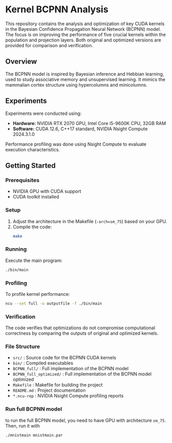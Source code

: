 # Kernel BCPNN Analysis

This repository contains the analysis and optimization of key CUDA kernels in the Bayesian Confidence Propagation Neural Network (BCPNN) model. The focus is on improving the performance of five crucial kernels within the population and projection layers. Both original and optimized versions are provided for comparison and verification.

## Overview

The BCPNN model is inspired by Bayesian inference and Hebbian learning, used to study associative memory and unsupervised learning. It mimics the mammalian cortex structure using hypercolumns and minicolumns.

## Experiments

Experiments were conducted using:
- **Hardware:** NVIDIA RTX 2070 GPU, Intel Core i5-9600K CPU, 32GB RAM
- **Software:** CUDA 12.6, C++17 standard, NVIDIA Nsight Compute 2024.3.1.0

Performance profiling was done using Nsight Compute to evaluate execution characteristics.

## Getting Started

### Prerequisites

- NVIDIA GPU with CUDA support
- CUDA toolkit installed

### Setup

1. Adjust the architecture in the Makefile (`-arch=sm_75`) based on your GPU.
2. Compile the code:
   ```bash
   make

### Running
Execute the main program:
```bash
./bin/main
```

### Profiling
To profile kernel performance:
```bash
ncu --set full -o outputfile -f ./bin/main
```

### Verification
The code verifies that optimizations do not compromise computational correctness by comparing the outputs of original and optimized kernels.


### File Structure

- `src/` : Source code for the BCPNN CUDA kernels
- `bin/` : Compiled executables
- `BCPNN_full/` : Full implementation of the BCPNN model
- `BCPNN_full_optimized/` : Full implementation of the BCPNN model optimized
- `Makefile` : Makefile for building the project
- `README.md` : Project documentation
- `*.ncu-rep` : NVIDIA Nsight Compute profiling reports

### Run full BCPNN model
to run the full BCPNN model, you need to have GPU with architecture `sm_75`. Then, run it with
```bash
./mnistmain mnistmain.par
```


